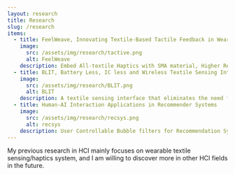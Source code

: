 ```yaml
---
layout: research
title: Research
slug: /research
items:
  - title: FeelWeave, Innovating Textile-Based Tactile Feedback in Wearable Garments
    image:
      src: /assets/img/research/tactive.png
      alt: FeelWeave
    description: Embed All-textile Haptics with SMA material, Higher Reading Rate with Parallel Computing and more sensitive sensing with Machine Learning in textile sensor system for tactile response in wearable devices and samrt garment shape changing for style and tailoring convert. 
  - title: BLIT, Battery Less, IC less and Wireless Textile Sensing Interface
    image:
      src: /assets/img/research/BLIT.png
      alt: BLIT
    description: A textile sensing interface that eliminates the need for ICs, batteries and connectors in textiles, using near field electromagnetic coupling for wireless power transfer and data acquisition from textile based multi sensor circuits; with mathematical models for High-Performance Curve Fitting Iteration and Circuit Analysis in Complex Fuctions. For more information: <a href="https://drive.google.com/file/d/1VV_1cWfDzp1y3XpA_zS_pv6Ar3tqCIlm/view?usp=drive_link">Video</a> / <a href="https://drive.google.com/file/d/1H3rm3dPR5sSbXpMQpxsNNe30bX5wwezU/view?usp=drive_link">Paper.pdf</a> / <a href="https://github.com/lhl08/BLIT_Vis">Code</a>
  - title: Human-AI Interaction Applications in Recommender Systems
    image:
      src: /assets/img/research/recsys.png
      alt: recsys
    description: User Controllable Bubble filters for Recommendation System to eliminate outdated data and redundancy; Dynamic Learning process with user Interaction to reduce unfairness and bias in content recommendation. Contributor of <a href="https://github.com/lhl08/RecStudio">RecStudio</a>, a unified, highly modularized recommendation library based on PyTorch.
---
```


My previous research in HCI mainly focuses on wearable textile sensing/haptics system, and I am willing to discover more in other HCI fields in the future.
<br />
